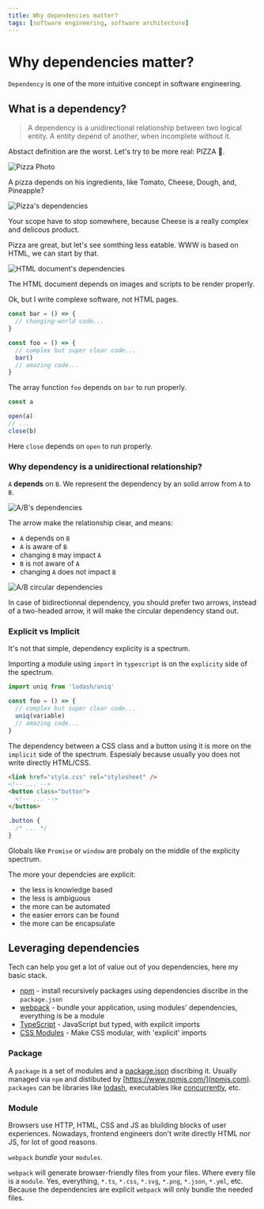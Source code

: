 ```yaml
---
title: Why dependencies matter?
tags: [software engineering, software architecture]
---
```


# Why dependencies matter?

`Dependency` is one of the more intuitive concept in software engineering.


## What is a dependency?

> A dependency is a unidirectional relationship between two logical entity. A entity depend of another, when incomplete without it.

Abstact definition are the worst. Let's try to be more real: PIZZA 🍕.

![Pizza Photo](./pizza.jpg)

A pizza depends on his ingredients, like Tomato, Cheese, Dough, and, Pineapple?

![Pizza's dependencies](./pizza.svg)

Your scope have to stop somewhere, because Cheese is a really complex and delicous product.

Pizza are great, but let's see somthing less eatable. WWW is based on HTML, we can start by that.

![HTML document's dependencies](./html.svg)

The HTML document depends on images and scripts to be render properly.

Ok, but I write complexe software, not HTML pages.

```typescript
const bar = () => {
  // changing-world code...
}

const foo = () => {
  // complex but super clear code...
  bar()
  // amazing code...
}
```

The array function `foo` depends on `bar` to run properly.


```typescript
const a

open(a)
// ...
close(b)
```

Here `close` depends on `open` to run properly.


### Why dependency is a unidirectional relationship?

`A` **depends** on `B`. We represent the dependency by an solid arrow from `A` to `B`.

![A/B's dependencies](./a-b.svg)

The arrow make the relationship clear, and means:

- `A` depends on `B`
- `A` is aware of `B`
- changing `B` may impact `A`
- `B` is not aware of `A`
- changing `A` does not impact `B`

![A/B circular dependencies](./a-b-circular.svg)

In case of bidirectionnal dependency, you should prefer two arrows, instead of a two-headed arrow, it will make the circular dependency stand out.


### Explicit vs Implicit

It's not that simple, dependency explicity is a spectrum.

Importing a module using `import` in `typescript` is on the `explicity` side of the spectrum.

```typescript
import uniq from 'lodash/uniq'

const foo = () => {
  // complex but super clear code...
  uniq(variable)
  // amazing code...
}
```

The dependency between a CSS class and a button using it is more on the `implicit` side of the spectrum. Espesialy because usually you does not write directly HTML/CSS.

```html
<link href="style.css" rel="stylesheet" />
<!-- ... -->
<button class="button">
  <!-- ... -->
</button>
```

```css
.button {
  /* ... */
}
```

Globals like `Promise` or `window` are probaly on the middle of the explicity spectrum.

The more your dependcies are explicit:

- the less is knowledge based
- the less is ambiguous
- the more can be automated
- the easier errors can be found
- the more can be encapsulate


## Leveraging dependencies

Tech can help you get a lot of value out of you dependencies, here my basic stack.

- [npm](https://www.npmjs.com/) - install recursively packages using dependencies discribe in the `package.json`
- [webpack](https://webpack.js.org/) - bundle your application, using modules' dependencies, everything is be a module
- [TypeScript](https://www.typescriptlang.org/) - JavaScript but typed, with explicit imports
- [CSS Modules](https://github.com/css-modules/css-modules) - Make CSS modular, with 'explicit' imports


### Package

A `package` is a set of modules and a [package.json](https://docs.npmjs.com/cli/v7/configuring-npm/package-json) discribing it. Usually managed via `npm` and distibuted by [https://www.npmjs.com/](npmjs.com). `packages` can be libraries like [lodash](https://www.npmjs.com/package/lodash), executables like [concurrently](https://www.npmjs.com/package/concurrently), etc.
<!-- TODO: find more examples -->


### Module

Browsers use HTTP, HTML, CSS and JS as bluilding blocks of user experiences. Nowadays, frontend engineers don't write directly HTML nor JS, for lot of good reasons.
<!-- TODO: find resources about 'good reasons to not wrote HTML/JS/CSS directly' -->

`webpack` *bundle* your `modules`.

`webpack` will generate browser-friendly files from your files. Where every file is a `module`. Yes, everything, `*.ts`, `*.css`, `*.svg`, `*.png`, `*.json`, `*.yml`, etc. Because the dependencies are explicit `webpack` will only bundle the needed files.
